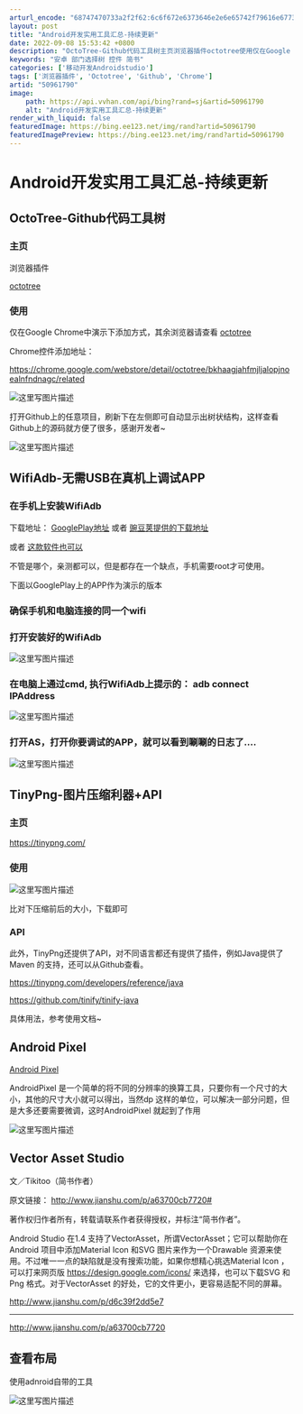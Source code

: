 ```yaml
---
arturl_encode: "68747470733a2f2f62:6c6f672e6373646e2e6e65742f79616e677368616e67776569:2f61727469636c652f64657461696c732f3530393631373930"
layout: post
title: "Android开发实用工具汇总-持续更新"
date: 2022-09-08 15:53:42 +0800
description: "OctoTree-Github代码工具树主页浏览器插件octotree使用仅在Google Chro"
keywords: "安卓 部门选择树 控件 简书"
categories: ['移动开发Androidstudio']
tags: ['浏览器插件', 'Octotree', 'Github', 'Chrome']
artid: "50961790"
image:
    path: https://api.vvhan.com/api/bing?rand=sj&artid=50961790
    alt: "Android开发实用工具汇总-持续更新"
render_with_liquid: false
featuredImage: https://bing.ee123.net/img/rand?artid=50961790
featuredImagePreview: https://bing.ee123.net/img/rand?artid=50961790
---
```


# Android开发实用工具汇总-持续更新

## OctoTree-Github代码工具树

### 主页

浏览器插件

[octotree](https://github.com/buunguyen/octotree)

### 使用

仅在Google Chrome中演示下添加方式，其余浏览器请查看
[octotree](https://github.com/buunguyen/octotree)

Chrome控件添加地址：
  
<https://chrome.google.com/webstore/detail/octotree/bkhaagjahfmjljalopjnoealnfndnagc/related>

![这里写图片描述](https://img-blog.csdn.net/20160323114351472)

打开Github上的任意项目，刷新下在左侧即可自动显示出树状结构，这样查看Github上的源码就方便了很多，感谢开发者~

![这里写图片描述](https://img-blog.csdn.net/20160323114530536)

## WifiAdb-无需USB在真机上调试APP

### 在手机上安装WifiAdb

下载地址：
[GooglePlay地址](https://play.google.com/store/apps/details?id=com.ttxapps.wifiadb&hl=zh_CN)
或者
[豌豆荚提供的下载地址](http://www.wandoujia.com/apps/com.ttxapps.wifiadb)

或者
[这款软件也可以](http://m.veryhuo.com/s/103806.html)

不管是哪个，亲测都可以，但是都存在一个缺点，手机需要root才可使用。

下面以GooglePlay上的APP作为演示的版本

### 确保手机和电脑连接的同一个wifi

### 打开安装好的WifiAdb

![这里写图片描述](https://img-blog.csdn.net/20160323145350971)

### 在电脑上通过cmd, 执行WifiAdb上提示的： adb connect IPAddress

![这里写图片描述](https://img-blog.csdn.net/20160323145458221)

### 打开AS，打开你要调试的APP，就可以看到唰唰的日志了….

![这里写图片描述](https://img-blog.csdn.net/20160323145728410)

## TinyPng-图片压缩利器+API

### 主页

<https://tinypng.com/>

### 使用

![这里写图片描述](https://img-blog.csdn.net/20160323151420464)

比对下压缩前后的大小，下载即可

### API

此外，TinyPng还提供了API，对不同语言都还有提供了插件，例如Java提供了Maven 的支持，还可以从Github查看。

<https://tinypng.com/developers/reference/java>

<https://github.com/tinify/tinify-java>

具体用法，参考使用文档~

## Android Pixel

[Android Pixel](http://androidpixels.net/)

AndroidPixel 是一个简单的将不同的分辨率的换算工具，只要你有一个尺寸的大小，其他的尺寸大小就可以得出，当然dp 这样的单位，可以解决一部分问题，但是大多还要需要微调，这时AndroidPixel 就起到了作用
  
![这里写图片描述](https://img-blog.csdn.net/20160328140710229)

## Vector Asset Studio

文／Tikitoo（简书作者）
  
原文链接：
<http://www.jianshu.com/p/a63700cb7720#>
  
著作权归作者所有，转载请联系作者获得授权，并标注“简书作者”。

Android Studio 在1.4 支持了VectorAsset，所谓VectorAsset；它可以帮助你在Android 项目中添加Material Icon 和SVG 图片来作为一个Drawable 资源来使用。不过唯一一点的缺陷就是没有搜索功能，如果你想精心挑选Material Icon ，可以打来网页版
<https://design.google.com/icons/>
来选择，也可以下载SVG 和Png 格式。对于VectorAsset 的好处，它的文件更小，更容易适配不同的屏幕。

<http://www.jianshu.com/p/d6c39f2dd5e7>

---

<http://www.jianshu.com/p/a63700cb7720>

## 查看布局

使用adnroid自带的工具

![这里写图片描述](https://img-blog.csdn.net/20160330002407039)